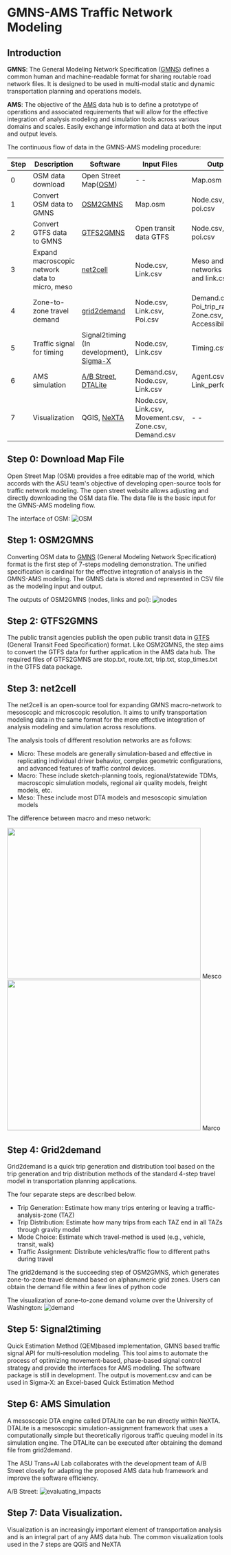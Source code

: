 # GMNS-AMS Traffic Network Modeling 

## Introduction 

**GMNS**: The General Modeling Network Specification ([GMNS](https://github.com/zephyr-data-specs/GMNS)) defines a common human and machine-readable format for sharing routable road network files. It is designed to be used in multi-modal static and dynamic transportation planning and operations models.

**AMS**:  The objective of the [AMS](https://www.fhwa.dot.gov/publications/research/operations/13036/004.cfm) data hub is to define a prototype of operations and associated requirements that will allow for the effective integration of analysis modeling and simulation tools across various domains and scales. Easily exchange information and data at both the input and output levels.


The continuous flow of data in the GMNS-AMS modeling procedure:

Step | Description | Software | Input Files | Output Files 
------------ | ------------- | ------------- | ------------- | -------------
0 | OSM data download| Open Street Map([OSM](https://www.openstreetmap.org/#map=14/47.6573/-122.3252)) | - - | Map.osm  
1 | Convert OSM data to GMNS | [OSM2GMNS](https://github.com/asu-trans-ai-lab/OSM2GMNS) | Map.osm | Node.csv, Link.csv, poi.csv 
2 | Convert GTFS data to GMNS | [GTFS2GMNS](https://github.com/asu-trans-ai-lab/GTFS2GMNS) | Open transit data GTFS| Node.csv, Link.csv, poi.csv 
3 | Expand macroscopic network data to micro, meso | [net2cell](https://github.com/asu-trans-ai-lab/net2cell) | Node.csv, Link.csv | Meso and micro networks in node.csv and link.csv 
4 | Zone-to-zone travel demand | [grid2demand](https://github.com/asu-trans-ai-lab/grid2demand) | Node.csv, Link.csv, Poi.csv | Demand.csv, Poi_trip_rate.csv, Zone.csv, Accessibility.csv 
5 | Traffic signal for timing | Signal2timing (In development), [Sigma-X](https://github.com/milan1981/Sigma-X) | Node.csv, Link.csv | Timing.csv 
6 | AMS simulation | [A/B Street](https://github.com/dabreegster/abstreet), [DTALite](https://github.com/asu-trans-ai-lab/DTALite) | Demand.csv, Node.csv, Link.csv | Agent.csv, Link_performance.csv 
7 | Visualization | QGIS, [NeXTA](https://github.com/asu-trans-ai-lab/NeXTA-GMNS) | Node.csv, Link.csv, Movement.csv, Zone.csv, Demand.csv | - - 




## Step 0:   Download Map File 
Open Street Map (OSM) provides a free editable map of the world, which accords with the ASU team's objective of developing open-source tools for traffic network modeling.
The open street website allows adjusting and directly downloading the OSM data file. The data file is the basic input for the GMNS-AMS modeling flow.

The interface of OSM:
![OSM](https://github.com/chnfanyu/GMNS-AMS/blob/main/img/University_District_OSM_Map.PNG)

## Step 1:  OSM2GMNS
Converting OSM data to [GMNS](https://github.com/zephyr-data-specs/GMNS) (General Modeling Network Specification) format is the first step of 7-steps modeling demonstration. The unified specification is cardinal for the effective integration of analysis in the GMNS-AMS modeling. The GMNS data is stored and represented in CSV file as the modeling input and output.

The outputs of OSM2GMNS (nodes, links and poi):
![nodes](https://github.com/chnfanyu/GMNS-AMS/blob/main/img/output.PNG)

## Step 2:  GTFS2GMNS
The public transit agencies publish the open public transit data in [GTFS](https://gtfs.org/) (General Transit Feed Specification) format.  Like OSM2GMNS, the step aims to convert the GTFS data for further application in the AMS data hub. The required files of GTFS2GMNS are stop.txt, route.txt, trip.txt, stop_times.txt in the GTFS data package.

## Step 3: net2cell
The net2cell is an open-source tool for expanding GMNS macro-network to mesoscopic and microscopic resolution. It aims to unify transportation modeling data in the same format for the more effective integration of analysis modeling and simulation across resolutions.

The analysis tools of different resolution networks are as follows: 
- Micro: These models are generally simulation-based and effective in replicating individual driver behavior, complex geometric configurations, and advanced features of traffic control devices.
- Macro: These include sketch-planning tools, regional/statewide TDMs, macroscopic simulation models, regional air quality models, freight models, etc.
- Meso: These include most DTA models and mesoscopic simulation models

The difference between macro and meso network: 

<img src="https://github.com/chnfanyu/GMNS-AMS/blob/main/img/Mesco.PNG" width="450" height="350"> Mesco
<img src="https://github.com/chnfanyu/GMNS-AMS/blob/main/img/Macro.PNG" width="450" height="350"> Marco


## Step 4: Grid2demand 
Grid2demand is a quick trip generation and distribution tool based on the trip generation and trip distribution methods of the standard 4-step travel model in transportation planning applications.

The four separate steps are described below.
- Trip Generation: Estimate how many trips entering or leaving a traffic-analysis-zone (TAZ)
- Trip Distribution: Estimate how many trips from each TAZ end in all TAZs through gravity model 
- Mode Choice: Estimate which travel-method is used (e.g., vehicle, transit, walk)
- Traffic Assignment: Distribute vehicles/traffic flow to different paths during travel

The grid2demand is the succeeding step of OSM2GMNS, which generates zone-to-zone travel demand based on alphanumeric grid zones. Users can obtain the demand file within a few lines of python code


The visualization of zone-to-zone demand volume over the University of Washington:
![demand](https://github.com/chnfanyu/GMNS-AMS/blob/main/img/Grid2demand_Demand%20Map.PNG)

## Step 5: Signal2timing	
Quick Estimation Method (QEM)based implementation, GMNS based traffic signal API for multi-resolution modeling. This tool aims to automate the process of optimizing movement-based, phase-based signal control strategy and provide the interfaces for AMS modeling. The software package is still in development. 
The output is movement.csv and can be used in Sigma-X: an Excel-based Quick Estimation Method


## Step 6: AMS Simulation

A mesoscopic DTA engine called DTALite can be run directly within NeXTA. DTALite is a mesoscopic simulation-assignment framework that uses a computationally simple but theoretically rigorous traffic queuing model in its simulation engine. The DTALite can be executed after obtaining the demand file from grid2demand.

The ASU Trans+AI Lab collaborates with the development team of A/B Street closely for adapting the proposed AMS data hub framework and improve the software efficiency.

A/B Street: 
![evaluating_impacts](https://github.com/chnfanyu/abstreet/blob/master/book/evaluating_impacts.gif)

## Step 7: Data Visualization.
Visualization is an increasingly important element of transportation analysis and is an integral part of any AMS data hub. The common visualization tools used in the 7 steps are QGIS and NeXTA

